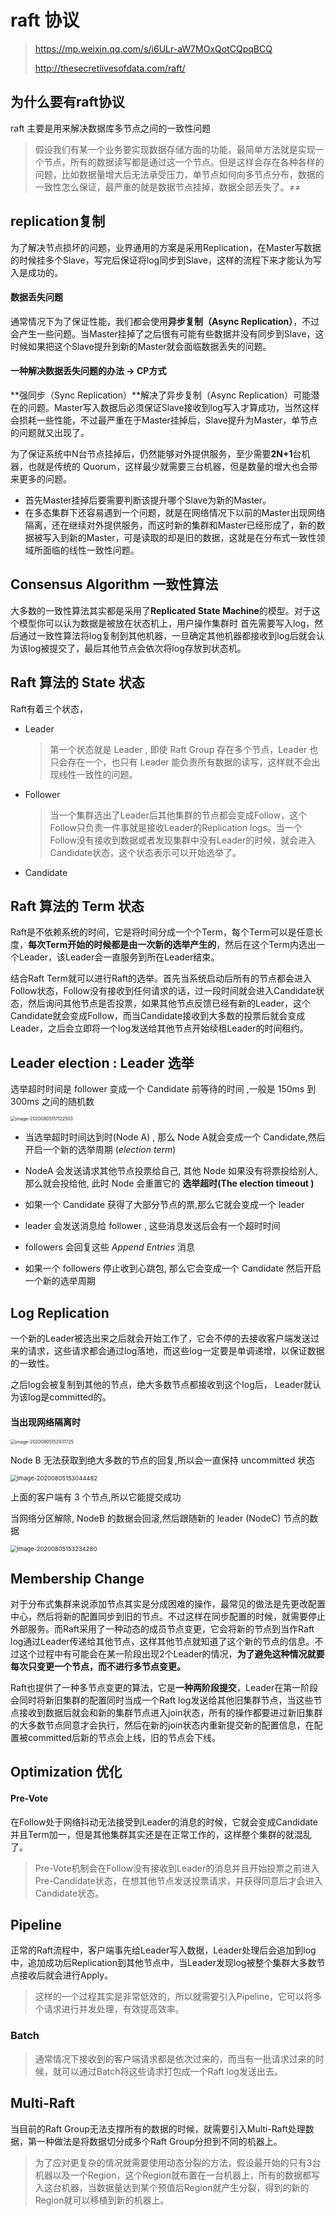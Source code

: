 # raft 协议

> https://mp.weixin.qq.com/s/i6ULr-aW7MOxQotCQpqBCQ
>
> http://thesecretlivesofdata.com/raft/

## 为什么要有raft协议

raft 主要是用来解决数据库多节点之间的一致性问题

> 假设我们有某一个业务要实现数据存储方面的功能，最简单方法就是实现一个节点，所有的数据读写都是通过这一个节点。但是这样会存在各种各样的问题，比如数据量增大后无法承受压力，单节点如何向多节点分布，数据的一致性怎么保证，最严重的就是数据节点挂掉，数据全部丢失了。≠≠

## replication复制

为了解决节点损坏的问题，业界通用的方案是采用Replication，在Master写数据的时候挂多个Slave，写完后保证将log同步到Slave，这样的流程下来才能认为写入是成功的。

#### 数据丢失问题

通常情况下为了保证性能，我们都会使用**异步复制（Async Replication）**，不过会产生一些问题。当Master挂掉了之后很有可能有些数据并没有同步到Slave，这时候如果把这个Slave提升到新的Master就会面临数据丢失的问题。

#### 一种解决数据丢失问题的办法  -> CP方式

**强同步（Sync Replication）**解决了异步复制（Async Replication）可能潜在的问题。Master写入数据后必须保证Slave接收到log写入才算成功，当然这样会损耗一些性能，不过最严重在于Master挂掉后，Slave提升为Master，单节点的问题就又出现了。

为了保证系统中N台节点挂掉后，仍然能够对外提供服务，至少需要**2N+1**台机器，也就是传统的 Quorum，这样最少就需要三台机器，但是数量的增大也会带来更多的问题。

- 首先Master挂掉后要需要判断该提升哪个Slave为新的Master。
- 在多态集群下还容易遇到一个问题，就是在网络情况下以前的Master出现网络隔离，还在继续对外提供服务，而这时新的集群和Master已经形成了，新的数据被写入到新的Master，可是读取的却是旧的数据，这就是在分布式一致性领域所面临的线性一致性问题。

## Consensus Algorithm 一致性算法

大多数的一致性算法其实都是采用了**Replicated State Machine**的模型。对于这个模型你可以认为数据是被放在状态机上，用户操作集群时 首先需要写入log，然后通过一致性算法将log复制到其他机器，一旦确定其他机器都接收到log后就会认为该log被提交了，最后其他节点会依次将log存放到状态机。

## Raft 算法的 State 状态

Raft有着三个状态，

- Leader

  > 第一个状态就是 Leader , 即使 Raft Group 存在多个节点，Leader 也只会存在一个，也只有 Leader 能负责所有数据的读写，这样就不会出现线性一致性的问题。

- Follower

  > 当一个集群选出了Leader后其他集群的节点都会变成Follow，这个Follow只负责一件事就是接收Leader的Replication logs。当一个Follow没有接收到数据或者发现集群中没有Leader的时候，就会进入Candidate状态，这个状态表示可以开始选举了。

- Candidate

## Raft 算法的 Term 状态

Raft是不依赖系统的时间，它是将时间分成一个个Term，每个Term可以是任意长度，**每次Term开始的时候都是由一次新的选举产生的**，然后在这个Term内选出一个Leader，该Leader会一直服务到所在Leader结束。

结合Raft Term就可以进行Raft的选举。首先当系统启动后所有的节点都会进入Follow状态，Follow没有接收到任何请求的话，过一段时间就会进入Candidate状态，然后询问其他节点是否投票，如果其他节点反馈已经有新的Leader，这个Candidate就会变成Follow，而当Candidate接收到大多数的投票后就会变成Leader，之后会立即将一个log发送给其他节点开始续租Leader的时间租约。



## Leader election : Leader 选举

选举超时时间是 follower 变成一个 Candidate 前等待的时间 ,一般是 150ms 到 300ms 之间的随机数

<img src="../../assets/image-20200805151122503.png" alt="image-20200805151122503" style="zoom:50%;" />

- 当选举超时时间达到时(Node A) , 那么 Node A就会变成一个 Candidate,然后开启一个新的选举周期 (*election term*)
- NodeA 会发送请求其他节点投票给自己, 其他 Node 如果没有将票投给别人,那么就会投给他, 此时 Node 会重置它的 **选举超时(The election timeout )**

- 如果一个 Candidate 获得了大部分节点的票,那么它就会变成一个 leader
- leader 会发送消息给 follower , 这些消息发送后会有一个超时时间

- followers 会回复这些  *Append Entries* 消息
- 如果一个 followers 停止收到心跳包, 那么它会变成一个 Candidate 然后开启一个新的选举周期

## Log Replication

一个新的Leader被选出来之后就会开始工作了，它会不停的去接收客户端发送过来的请求，这些请求都会通过log落地，而这些log一定要是单调递增，以保证数据的一致性。

之后log会被复制到其他的节点，绝大多数节点都接收到这个log后， Leader就认为该log是committed的。

#### 当出现网络隔离时

<img src="../../assets/image-20200805152931725.png" alt="image-20200805152931725" style="zoom:50%;" />

Node B 无法获取到绝大多数的节点的回复,所以会一直保持 uncommitted 状态

<img src="../../assets/image-20200805153044482.png" alt="image-20200805153044482" style="zoom:67%;" />

上面的客户端有 3 个节点,所以它能提交成功

当网络分区解除, NodeB 的数据会回滚,然后跟随新的  leader (NodeC) 节点的数据

<img src="../../assets/image-20200805153234280.png" alt="image-20200805153234280" style="zoom:67%;" />



## Membership Change

对于分布式集群来说添加节点其实是分成困难的操作，最常见的做法是先更改配置中心，然后将新的配置同步到旧的节点。不过这样在同步配置的时候，就需要停止外部服务。而Raft采用了一种动态的成员节点变更，它会将新的节点到当作Raft log通过Leader传递给其他节点，这样其他节点就知道了这个新的节点的信息。不过这个过程中有可能会在某一阶段出现2个Leader的情况，**为了避免这种情况就要每次只变更一个节点，而不进行多节点变更。**

Raft也提供了一种多节点变更的算法，它是**一种两阶段提交**，Leader在第一阶段会同时将新旧集群的配置同时当成一个Raft log发送给其他旧集群节点，当这些节点接收到数据后就会和新的集群节点进入join状态，所有的操作都要进过新旧集群的大多数节点同意才会执行，然后在新的join状态内重新提交新的配置信息，在配置被committed后新的节点会上线，旧的节点会下线。

## **Optimization** 优化

#### Pre-Vote

在Follow处于网络抖动无法接受到Leader的消息的时候，它就会变成Candidate并且Term加一，但是其他集群其实还是在正常工作的，这样整个集群的就混乱了。

> Pre-Vote机制会在Follow没有接收到Leader的消息并且开始投票之前进入Pre-Candidate状态，在想其他节点发送投票请求，并获得同意后才会进入Candidate状态。

## Pipeline

正常的Raft流程中，客户端事先给Leader写入数据，Leader处理后会追加到log中，追加成功后Replication到其他节点中，­当Leader发现log被整个集群大多数节点接收后就会进行Apply。

> 这样的一个过程其实是非常低效的，所以就需要引入Pipeline，它可以将多个请求进行并发处理，有效提高效率。

### Batch

> 通常情况下接收到的客户端请求都是依次过来的，而当有一批请求过来的时候，就可以通过Batch将这些请求打包成一个Raft log发送出去。

## **Multi-Raft**

当目前的Raft Group无法支撑所有的数据的时候，就需要引入Multi-Raft处理数据，第一种做法是将数据切分成多个Raft Group分担到不同的机器上。

> 为了应对更复杂的情况就需要使用动态分裂的方法，假设最开始的只有3台机器以及一个Region，这个Region就布置在一台机器上，所有的数据都写入这台机器，当数据量达到某个预值后Region就产生分裂，得到的新的Region就可以移植到新的机器上。 